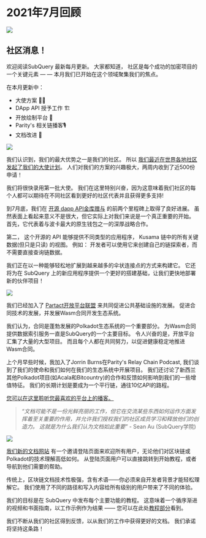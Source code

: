 # 2021年7月回顾

![](https://miro.medium.com/max/1400/1*2z3_9s-SY7dAvfe6xf9IDA.png)

## 社区消息！

欢迎阅读SubQuery 最新每月更新。 大家都知道， 社区是每个成功的加密项目的一个关键元素 — — 本月我们已开始在这个领域聚集我们的焦点。

在本月更新中：

- 大使方案 👩💼
- DApp API 授予工作 🏗
- 开放绘制平台 🌃
- Parity's 相关链播客🎙
- 文档改进 📑

![](https://miro.medium.com/max/1400/0*pe3Z3x1lGb_RLa5x)

我们认识到，我们的最大优势之一是我们的社区。 所以 [我们最近在世界各地社区发起了我们的大使计划](../blogs/20210713-Introducing-the-SubQuery-Ambassador-Program.md)。 人们对我们的方案的兴趣极大，两周内收到了近500份申请！

我们将很快录用第一批大使。 我们在这里特别兴奋，因为这意味着我们社区的每个人都可以期待在不同社区看到更好的社区代表并且获得更多支持!

到7月底，我们在 [开源 dapp API金库赠与](https://kusama.polkassembly.io/treasury/95) 的前两个里程碑上取得了良好进展。 虽然表面上看起来意义不是很大，但它实际上对我们来说是一个真正重要的开始。 首先，它代表着与波卡最大的原生钱包之一的深厚战略合作。

第二， 这个开源的 API 能够提供不同类型的应用程序， Kusama 链中的所有关键数据(但只是只读) 的视图。 例如： 开发者可以使用它来创建自己的链探索者，而不需要直接查询链数据。

我们正在以一种能够轻松地扩展到越来越多的伞状连接点的方式来构建它。 它还将为在 SubQuery 上的新应用程序提供一个更好的搭建基础，让我们更快地部署新的伙伴项目！

![](https://miro.medium.com/max/1400/0*AhM68fyjjSp_2edZ)

我们已经加入了 [Partact开放平台联盟](../blogs/20210714-SubQuery-is-Joining-the-Patract-Open-Platform.md) 来共同促进公共基础设施的发展。 促进合同技术的发展，并发展Wasm合同开发生态系统。

我们认为，合同是蓬勃发展的Polkadot生态系统的一个重要部分。 为Wasm合同提供数据索引服务一直是SubQuery的一个主要目标。 令人兴奋的是，开放平台汇集了大量的大型项目。 而且每个人都在共同努力，以促进健康稳定地推进Wasm合同。

上个月早些时候，我加入了Jorrin Burns在Parity's Relay Chain Podcast, 我们谈到了我们的使命和我们如何在我们的生态系统中开展项目。 我们还讨论了新西兰其他Polkadot项目(如Acala和Bitcountry)的合作和反馈如何影响到我们的一些增值特征。 我们的长期计划是要成为一个平行链，通往10亿API的路程。

[您可以在这里聆听您最喜欢的平台上的播客。](https://relaychain.fm/35-querying-the-worlds-data-with-subquery)

> _“文档可能不是一份光鲜亮丽的工作，但它在交流某些东西如何运作方面发挥着至关重要的作用，并允许我们授权我们的社区成员学习和释放他们的创造力。 这就是为什么我们认为文档如此重要”_ - Sean Au (SubQuery学院)

![](https://miro.medium.com/max/1200/0*tvcfXFxHc6shdmAy.gif)

[我们新的文档网站](https://doc.subquery.network/) 有一个邀请登陆页面来欢迎所有用户，无论他们对区块链或 Polkadot的技术理解高低如何。 从登陆页面用户可以直接跳转到开始教程，或者导航到他们需要的帮助。

传统上，区块链文档技术性极强，含有术语——你必须来自开发者背景才能轻松理解它。 我们使用了不同的路径和写入内容给所有级别的用户带来了不同的体验。

我们的目标是在 SubQuery 中发布每个主要功能的教程。 这意味着一个循序渐进的视频和书面指南，以工作示例作为结果 —— 您可以在此处[教程部分](https://doc.subquery.network/tutorials_examples/howto.html)看到。

我们不断从我们的社区得到反馈，以从我们的工作中获得更好的文档。 我们承诺将坚持这条路！
